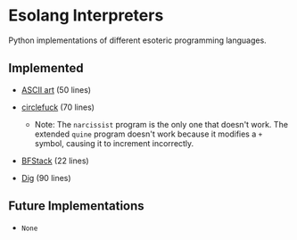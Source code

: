 # Esolang Interpreters
Python implementations of different esoteric programming languages.

## Implemented
-   [ASCII art](https://esolangs.org/wiki/ASCII_art) (50 lines)

-   [circlefuck](https://esolangs.org/wiki/Circlefuck) (70 lines)

    - Note: The `narcissist` program is the only one that doesn't work. The extended `quine` program doesn't work because it modifies a `+` symbol, causing it to increment incorrectly.

-   [BFStack](https://esolangs.org/wiki/BFStack) (22 lines)

-   [Dig](https://esolangs.org/wiki/Dig) (90 lines)

## Future Implementations
- `None`
